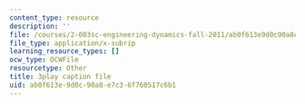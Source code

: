 ```yaml
---
content_type: resource
description: ''
file: /courses/2-003sc-engineering-dynamics-fall-2011/ab0f613e9d0c90a8e7c36f760517c6b1_wERH7LtoUuE.srt
file_type: application/x-subrip
learning_resource_types: []
ocw_type: OCWFile
resourcetype: Other
title: 3play caption file
uid: ab0f613e-9d0c-90a8-e7c3-6f760517c6b1
---
```

